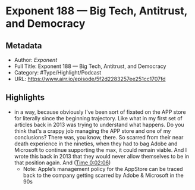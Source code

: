 # Exponent 188 — Big Tech, Antitrust, and Democracy

## Metadata

* Author: *Exponent*
* Full Title: Exponent 188 — Big Tech, Antitrust, and Democracy
* Category: #Type/Highlight/Podcast
* URL: https://www.airr.io/episode/5f2d2283257ee251cc1707fd

## Highlights

* in a way, because obviously I've been sort of fixated on the APP store for literally since the beginning trajectory. Like what in my first set of articles back in 2013 was trying to understand what happens. Do you think that's a crappy job managing the APP store and one of my conclusions? There was, you know, there. So scarred from their near death experience in the nineties, when they had to bag Adobe and Microsoft to continue supporting the max, it could remain viable. And I wrote this back in 2013 that they would never allow themselves to be in that position again. And ([Time 0:02:06](https://www.airr.io/quote/5f372560a7c7e09e7d99a8a1))
  * Note: Apple’s management policy for the AppStore can be traced back to the company getting scarred by Adobe & Microsoft in the 90s
